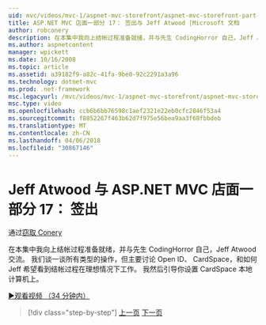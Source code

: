 ```yaml
---
uid: mvc/videos/mvc-1/aspnet-mvc-storefront/aspnet-mvc-storefront-part-17-checkout-with-jeff-atwood
title: ASP.NET MVC 店面一部分 17： 签出与 Jeff Atwood |Microsoft 文档
author: robconery
description: 在本集中我向上结帐过程准备就绪，并与先生 CodingHorror 自己，Jeff Atwood 交流。 我们谈一谈所有类型的操作，但主要讨论 Ope...
ms.author: aspnetcontent
manager: wpickett
ms.date: 10/16/2008
ms.topic: article
ms.assetid: a39182f9-a82c-41fa-9be0-92c2291a3a96
ms.technology: dotnet-mvc
ms.prod: .net-framework
msc.legacyurl: /mvc/videos/mvc-1/aspnet-mvc-storefront/aspnet-mvc-storefront-part-17-checkout-with-jeff-atwood
msc.type: video
ms.openlocfilehash: ccb6b6bb76598c1aef2321e22eb0cfc2846f53a4
ms.sourcegitcommit: f8852267f463b62d7f975e56bea9aa3f68fbbdeb
ms.translationtype: MT
ms.contentlocale: zh-CN
ms.lasthandoff: 04/06/2018
ms.locfileid: "30867146"
---
```

<a name="aspnet-mvc-storefront-part-17-checkout-with-jeff-atwood"></a>Jeff Atwood 与 ASP.NET MVC 店面一部分 17： 签出
====================
通过[窃取 Conery](https://github.com/robconery)

在本集中我向上结帐过程准备就绪，并与先生 CodingHorror 自己，Jeff Atwood 交流。 我们谈一谈所有类型的操作，但主要讨论 Open ID、 CardSpace，和如何 Jeff 希望看到结帐过程在理想情况下工作。 我然后引导你设置 CardSpace 本地计算机上。

[&#9654;观看视频 （34 分钟内）](https://channel9.msdn.com/Blogs/ASP-NET-Site-Videos/aspnet-mvc-storefront-part-17-checkout-with-jeff-atwood)

> [!div class="step-by-step"]
> [上一页](aspnet-mvc-storefront-part-16-membership-redo-with-openid.md)
> [下一页](aspnet-mvc-storefront-part-18-creating-an-experience.md)
